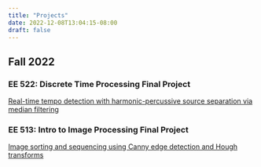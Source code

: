 ```yaml
---
title: "Projects"
date: 2022-12-08T13:04:15-08:00
draft: false
---
```


## Fall 2022

### EE 522: Discrete Time Processing Final Project
[Real-time tempo detection with harmonic-percussive source separation via median filtering](/ee522_report.pdf)

### EE 513: Intro to Image Processing Final Project
[Image sorting and sequencing using Canny edge detection and Hough transforms](/ee513_report.pdf)
